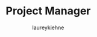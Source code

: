 ---
layout: person
image: laurey.jpg
name: Laurey Kiehne
author: laureykiehne
title: Project Manager
order: 3

social: 
  - account: twitter
    username: lakiehne
  - account: instagram
    username: laureyanne

bio: "Helping people be social. Midwest Native. Loves the active life and anything involving the word holistic."
---